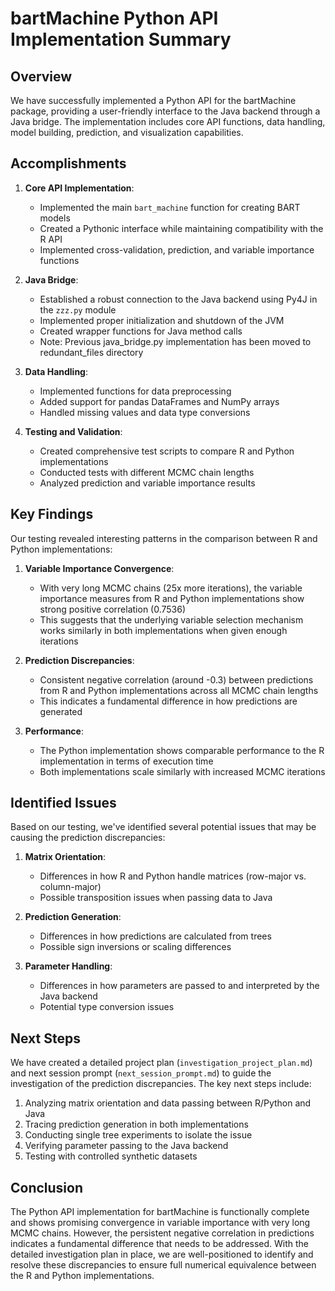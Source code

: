 # bartMachine Python API Implementation Summary

## Overview

We have successfully implemented a Python API for the bartMachine package, providing a user-friendly interface to the Java backend through a Java bridge. The implementation includes core API functions, data handling, model building, prediction, and visualization capabilities.

## Accomplishments

1. **Core API Implementation**:
   - Implemented the main `bart_machine` function for creating BART models
   - Created a Pythonic interface while maintaining compatibility with the R API
   - Implemented cross-validation, prediction, and variable importance functions

2. **Java Bridge**:
   - Established a robust connection to the Java backend using Py4J in the `zzz.py` module
   - Implemented proper initialization and shutdown of the JVM
   - Created wrapper functions for Java method calls
   - Note: Previous java_bridge.py implementation has been moved to redundant_files directory

3. **Data Handling**:
   - Implemented functions for data preprocessing
   - Added support for pandas DataFrames and NumPy arrays
   - Handled missing values and data type conversions

4. **Testing and Validation**:
   - Created comprehensive test scripts to compare R and Python implementations
   - Conducted tests with different MCMC chain lengths
   - Analyzed prediction and variable importance results

## Key Findings

Our testing revealed interesting patterns in the comparison between R and Python implementations:

1. **Variable Importance Convergence**:
   - With very long MCMC chains (25x more iterations), the variable importance measures from R and Python implementations show strong positive correlation (0.7536)
   - This suggests that the underlying variable selection mechanism works similarly in both implementations when given enough iterations

2. **Prediction Discrepancies**:
   - Consistent negative correlation (around -0.3) between predictions from R and Python implementations across all MCMC chain lengths
   - This indicates a fundamental difference in how predictions are generated

3. **Performance**:
   - The Python implementation shows comparable performance to the R implementation in terms of execution time
   - Both implementations scale similarly with increased MCMC iterations

## Identified Issues

Based on our testing, we've identified several potential issues that may be causing the prediction discrepancies:

1. **Matrix Orientation**:
   - Differences in how R and Python handle matrices (row-major vs. column-major)
   - Possible transposition issues when passing data to Java

2. **Prediction Generation**:
   - Differences in how predictions are calculated from trees
   - Possible sign inversions or scaling differences

3. **Parameter Handling**:
   - Differences in how parameters are passed to and interpreted by the Java backend
   - Potential type conversion issues

## Next Steps

We have created a detailed project plan (`investigation_project_plan.md`) and next session prompt (`next_session_prompt.md`) to guide the investigation of the prediction discrepancies. The key next steps include:

1. Analyzing matrix orientation and data passing between R/Python and Java
2. Tracing prediction generation in both implementations
3. Conducting single tree experiments to isolate the issue
4. Verifying parameter passing to the Java backend
5. Testing with controlled synthetic datasets

## Conclusion

The Python API implementation for bartMachine is functionally complete and shows promising convergence in variable importance with very long MCMC chains. However, the persistent negative correlation in predictions indicates a fundamental difference that needs to be addressed. With the detailed investigation plan in place, we are well-positioned to identify and resolve these discrepancies to ensure full numerical equivalence between the R and Python implementations.

